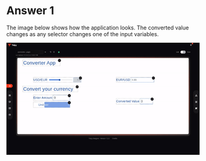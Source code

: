 # Answer 1

The image below shows how the application looks. The converted value changes as any selector changes one of the input variables.

![](../../img/conver_app_answer1.gif)